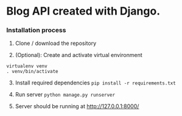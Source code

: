 # Blog API created with Django.

### Installation process

1. Clone / download the repository

2. (Optional): Create and activate virtual environment
```
virtualenv venv
. venv/bin/activate
```

3. Install required dependencies ```pip install -r requirements.txt```

4. Run server ```python manage.py runserver```

5. Server should be running at http://127.0.0.1:8000/
